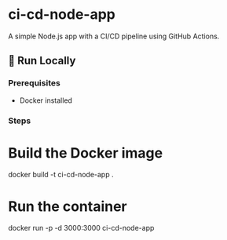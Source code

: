 # ci-cd-node-app

A simple Node.js app with a CI/CD pipeline using GitHub Actions.

## 🚀 Run Locally

### Prerequisites
- Docker installed

### Steps

# Build the Docker image
docker build -t ci-cd-node-app .

# Run the container
docker run -p -d 3000:3000 ci-cd-node-app
